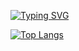 [![Typing SVG](https://readme-typing-svg.herokuapp.com?color=%2336BCF7&lines=Hello+my+friend)](https://git.io/typing-svg)

[![Top Langs](https://github-readme-stats.vercel.app/api/top-langs/?username=demon3t&bg_color=COLOR1)](https://github.com/anuraghazra/github-readme-stats)
